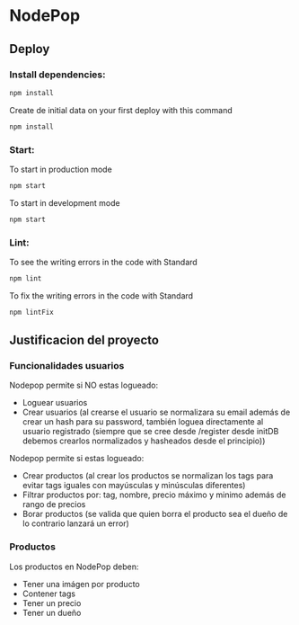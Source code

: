 # NodePop

## Deploy

### Install dependencies:

````sh
npm install
````
Create de initial data on your first deploy with this command
````sh
npm install
````
### Start:

To start in production mode

````sh
npm start
````
To start in development mode

````sh
npm start
````

### Lint:

To see the writing errors in the code with Standard

````sh
npm lint
````
To fix the writing errors in the code with Standard

````sh
npm lintFix
````

## Justificacion del proyecto

### Funcionalidades usuarios

Nodepop permite si NO estas logueado:
- Loguear usuarios
- Crear usuarios (al crearse el usuario se normalizara su email además de crear un hash para su password, también loguea directamente al usuario registrado (siempre que se cree desde /register desde initDB debemos crearlos normalizados y hasheados desde el principio))

Nodepop permite si estas logueado:
- Crear productos (al crear los productos se normalizan los tags para evitar tags iguales con mayúsculas y minúsculas diferentes)
- Filtrar productos por: tag, nombre, precio máximo y minimo además de rango de precios 
- Borar productos (se valida que quien borra el producto sea el dueño de lo contrario lanzará un error)

### Productos
Los productos en NodePop deben:
- Tener una imágen por producto
- Contener tags
- Tener un precio
- Tener un dueño

